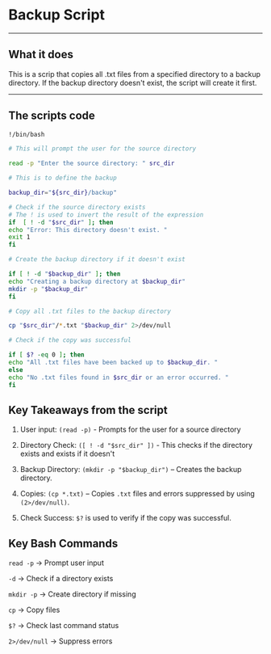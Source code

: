 # Backup Script

---

## What it does

This is a scrip that copies all .txt files from a specified directory to a backup directory. If the backup directory doesn't exist, the script will create it first.

---

## The scripts code

```bash
!/bin/bash

# This will prompt the user for the source directory

read -p "Enter the source directory: " src_dir

# This is to define the backup

backup_dir="${src_dir}/backup"

# Check if the source directory exists
# The ! is used to invert the result of the expression
if  [ ! -d "$src_dir" ]; then
echo "Error: This directory doesn't exist. "
exit 1
fi

# Create the backup directory if it doesn't exist

if [ ! -d "$backup_dir" ]; then
echo "Creating a backup directory at $backup_dir"
mkdir -p "$backup_dir"
fi

# Copy all .txt files to the backup directory

cp "$src_dir"/*.txt "$backup_dir" 2>/dev/null

# Check if the copy was successful

if [ $? -eq 0 ]; then
echo "All .txt files have been backed up to $backup_dir. "
else
echo "No .txt files found in $src_dir or an error occurred. "
fi
```

## Key Takeaways from the script

1. User input:  `(read -p)` - Prompts for the user for a source directory

2. Directory Check: `([ ! -d "$src_dir" ])` - This checks if the directory exists and exists if it doesn't

3. Backup Directory: `(mkdir -p "$backup_dir")` – Creates the backup directory.

4. Copies: `(cp *.txt)` – Copies `.txt` files and errors suppressed by using `(2>/dev/null)`.

5. Check Success: `$?` is used to verify if the copy was successful.

## Key Bash Commands

`read -p` → Prompt user input

`-d` → Check if a directory exists

`mkdir -p` → Create directory if missing

`cp` → Copy files

`$?` → Check last command status

`2>/dev/null` → Suppress errors
















